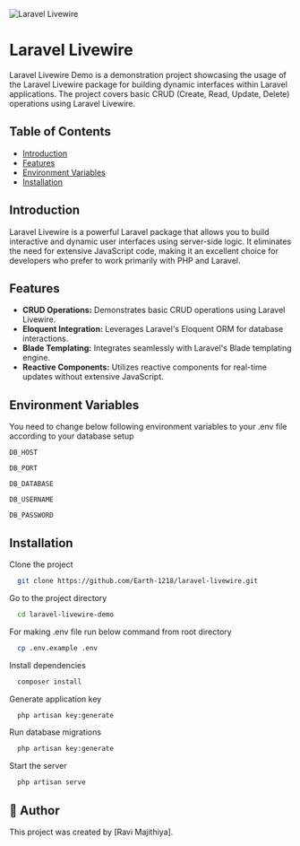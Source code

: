 ![Laravel Livewire](https://picperf.io/https://laravelnews.s3.amazonaws.com/images/laravel-livewire.png)

# Laravel Livewire 

Laravel Livewire Demo is a demonstration project showcasing the usage of the Laravel Livewire package for building dynamic interfaces within Laravel applications. The project covers basic CRUD (Create, Read, Update, Delete) operations using Laravel Livewire.

## Table of Contents

- [Introduction](#introduction)
- [Features](#features)
- [Environment Variables](#environment-variables)
- [Installation](#installation)

## Introduction

Laravel Livewire is a powerful Laravel package that allows you to build interactive and dynamic user interfaces using server-side logic. It eliminates the need for extensive JavaScript code, making it an excellent choice for developers who prefer to work primarily with PHP and Laravel.



## Features

- **CRUD Operations:** Demonstrates basic CRUD operations using Laravel Livewire.
- **Eloquent Integration:** Leverages Laravel's Eloquent ORM for database interactions.
- **Blade Templating:** Integrates seamlessly with Laravel's Blade templating engine.
- **Reactive Components:** Utilizes reactive components for real-time updates without extensive JavaScript.

## Environment Variables

You need to change below following environment variables to your .env file according to your database setup

`DB_HOST`

`DB_PORT`

`DB_DATABASE`

`DB_USERNAME`

`DB_PASSWORD`

## Installation

Clone the project

```bash
  git clone https://github.com/Earth-1218/laravel-livewire.git
```

Go to the project directory

```bash
  cd laravel-livewire-demo
```

For making .env file run below command from root directory

```bash
  cp .env.example .env
```

Install dependencies

```bash
  composer install
```

Generate application key

```bash
  php artisan key:generate
```

Run database migrations

```bash
  php artisan key:generate
```

Start the server

```bash
  php artisan serve
```

## 👤 Author

This project was created by [Ravi Majithiya].